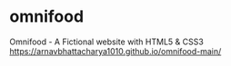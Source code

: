 # omnifood
 Omnifood - A Fictional website with HTML5 & CSS3
https://arnavbhattacharya1010.github.io/omnifood-main/
